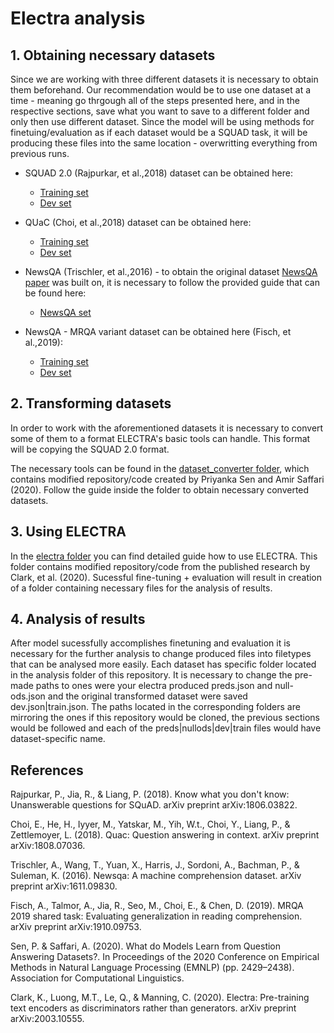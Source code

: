 # Electra analysis

## 1. Obtaining necessary datasets
Since we are working with three different datasets it is necessary to obtain them beforehand.  Our recommendation would be to use one dataset at a time - meaning go thrgough all of the steps presented here, and in the respective sections, save what you want to save to a different folder and only then use different dataset. Since the model will be using methods for finetuing/evaluation as if each dataset would be a SQUAD task, it will be producing these files into the same location - overwritting everything from previous runs. 

* SQUAD 2.0 (Rajpurkar, et al.,2018) dataset can be obtained here:
  * [Training set](https://rajpurkar.github.io/SQuAD-explorer/dataset/train-v2.0.json)
  * [Dev set](https://rajpurkar.github.io/SQuAD-explorer/dataset/dev-v2.0.json)
 
* QUaC (Choi, et al.,2018) dataset can be obtained here:
  * [Training set](https://s3.amazonaws.com/my89public/quac/train_v0.2.json)
  * [Dev set](https://s3.amazonaws.com/my89public/quac/val_v0.2.json)

* NewsQA (Trischler, et al.,2016) - to obtain the original dataset [NewsQA paper](https://arxiv.org/pdf/1611.09830) was built on, it is necessary to follow the provided guide that can be found here:
  * [NewsQA set](https://github.com/Maluuba/newsqa)
 
* NewsQA - MRQA variant dataset can be obtained here (Fisch, et al.,2019):
  * [Training set](https://s3.us-east-2.amazonaws.com/mrqa/release/v2/train/NewsQA.jsonl.gz)
  * [Dev set](https://s3.us-east-2.amazonaws.com/mrqa/release/v2/dev/NewsQA.jsonl.gz)

## 2. Transforming datasets

In order to work with the aforementioned datasets it is necessary to convert some of them to a format ELECTRA's basic tools can handle.  This format will be copying the SQUAD 2.0 format.  
  
The necessary tools can be found in the [dataset_converter folder](https://github.com/TheHaymitch/Electra_analysis/tree/main/dataset_converter), which contains modified repository/code created by Priyanka Sen and Amir Saffari (2020). Follow the guide inside the folder to obtain necessary converted datasets.  

 ## 3. Using ELECTRA
 In the [electra folder](https://github.com/TheHaymitch/Electra_analysis/tree/main/electra) you can find detailed guide how to use ELECTRA. This folder contains modified repository/code from the published research by Clark, et al. (2020). Sucessful fine-tuning + evaluation will result in creation of a folder containing necessary files for the analysis of results.  
 
 ## 4. Analysis of results
 
 After model sucessfully accomplishes finetuning and evaluation it is necessary for the further analysis to change produced files into filetypes that can be analysed more easily. Each dataset has specific folder located in the analysis folder of this repository. It is necessary to change the pre-made paths to ones were your electra produced preds.json and null-ods.json and the original transformed dataset were saved dev.json|train.json. The paths located in the corresponding folders are mirroring the ones if this repository would be cloned, the previous sections would be followed and each of the preds|nullods|dev|train files would have dataset-specific name.  
 
 

 
 
 
 
## References
Rajpurkar, P., Jia, R., & Liang, P. (2018). Know what you don't know: Unanswerable questions for SQuAD. arXiv preprint arXiv:1806.03822.

Choi, E., He, H., Iyyer, M., Yatskar, M., Yih, W.t., Choi, Y., Liang, P., & Zettlemoyer, L. (2018). Quac: Question answering in context. arXiv preprint arXiv:1808.07036.  

Trischler, A., Wang, T., Yuan, X., Harris, J., Sordoni, A., Bachman, P., & Suleman, K. (2016). Newsqa: A machine comprehension dataset. arXiv preprint arXiv:1611.09830.  

Fisch, A., Talmor, A., Jia, R., Seo, M., Choi, E., & Chen, D. (2019). MRQA 2019 shared task: Evaluating generalization in reading comprehension. arXiv preprint arXiv:1910.09753.
  
Sen, P. & Saffari, A.  (2020). What do Models Learn from Question Answering Datasets?. In Proceedings of the 2020 Conference on Empirical Methods in Natural Language Processing (EMNLP) (pp. 2429–2438). Association for Computational Linguistics.  

Clark, K., Luong, M.T., Le, Q., & Manning, C. (2020). Electra: Pre-training text encoders as discriminators rather than generators. arXiv preprint arXiv:2003.10555.







 
    
    
